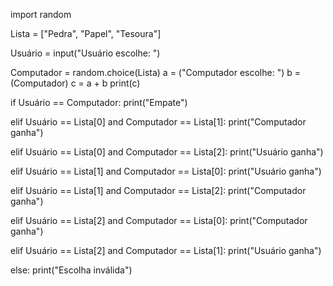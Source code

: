 import random

Lista = ["Pedra", "Papel", "Tesoura"]

Usuário = input("Usuário escolhe: ")

Computador = random.choice(Lista)
a = ("Computador escolhe: ")
b = (Computador)
c = a + b
print(c)

if Usuário == Computador:
  print("Empate")

elif Usuário == Lista[0] and Computador == Lista[1]:
  print("Computador ganha")

elif Usuário == Lista[0] and Computador == Lista[2]:
  print("Usuário ganha")

elif Usuário == Lista[1] and Computador == Lista[0]:
  print("Usuário ganha")

elif Usuário == Lista[1] and Computador == Lista[2]:
  print("Computador ganha")

elif Usuário == Lista[2] and Computador == Lista[0]:
  print("Computador ganha")

elif Usuário == Lista[2] and Computador == Lista[1]:
  print("Usuário ganha")

else:
  print("Escolha inválida")
